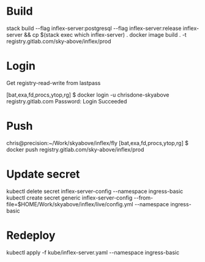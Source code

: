 # Build

stack build --flag inflex-server:postgresql --flag inflex-server:release inflex-server && cp $(stack exec which inflex-server) .
docker image build . -t registry.gitlab.com/sky-above/inflex/prod

# Login


Get registry-read-write from lastpass

[bat,exa,fd,procs,ytop,rg] $ docker login -u chrisdone-skyabove registry.gitlab.com
Password:
Login Succeeded

# Push

chris@precision:~/Work/skyabove/inflex/fly
[bat,exa,fd,procs,ytop,rg] $ docker push registry.gitlab.com/sky-above/inflex/prod

# Update secret

kubectl delete secret inflex-server-config --namespace ingress-basic
kubectl create secret generic inflex-server-config --from-file=$HOME/Work/skyabove/inflex/live/config.yml --namespace ingress-basic

# Redeploy

kubectl apply -f kube/inflex-server.yaml --namespace ingress-basic
